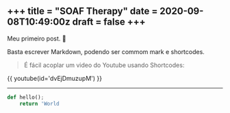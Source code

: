 +++
title = "SOAF Therapy"
date = 2020-09-08T10:49:00z
draft = false
+++
---
Meu primeiro post. 🙈

Basta escrever Markdown, podendo ser commom mark e shortcodes.
> É fácil acoplar um video do Youtube usando Shortcodes:

{{ youtube(id='dvEjDmuzupM') }}

---

```python
def hello();
    return 'World
```

